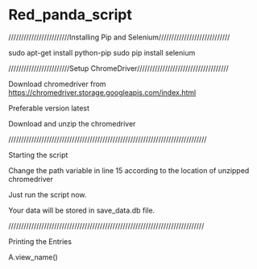 # Red_panda_script

////////////////////////Installing Pip and Selenium////////////////////////////

sudo apt-get install python-pip
sudo pip install selenium

////////////////////////Setup ChromeDriver////////////////////////////////////

Download chromedriver from https://chromedriver.storage.googleapis.com/index.html

Preferable version latest

Download and unzip the chromedriver


//////////////////////////////////////////////////////////////////////////////

Starting the script

Change the path variable in line 15 according to the location of unzipped chromedriver


Just run the script now.

Your data will be stored in save_data.db file.

/////////////////////////////////////////////////////////////////////////////

Printing the Entries

A.view_name()
